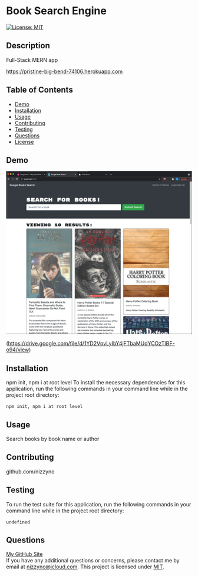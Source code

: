 # Book Search Engine

[![License: MIT](https://img.shields.io/badge/License-MIT-yellow.svg)](https://opensource.org/licenses/MIT)

## Description

Full-Stack MERN app

https://pristine-big-bend-74106.herokuapp.com

## Table of Contents

- [Demo](#demo)
- [Installation](#installation)
- [Usage](#usage)
- [Contributing](#contributing)
- [Testing](#testing)
- [Questions](#questions)
- [License](#license)

## Demo

![demo screenshot](demo.png)

(https://drive.google.com/file/d/1YD2VpvLyIbY4jFTbaMUdYCOzTlBF-o94/view)

## Installation

npm init, npm i at root level
To install the necessary dependencies for this application, run the following commands in your command line while in the project root directory:

```
npm init, npm i at root level
```

## Usage

Search books by book name or author

## Contributing

github.com/nizzyno

## Testing

To run the test suite for this application, run the following commands in your command line while in the project root directory:

```
undefined
```

## Questions

[My GitHub Site](https://www.github.com/nizzyno)\
 If you have any additional questions or concerns, please contact me by email at <nizzyno@icloud.com>.
This project is licensed under [MIT](https://opensource.org/licenses/MIT).
